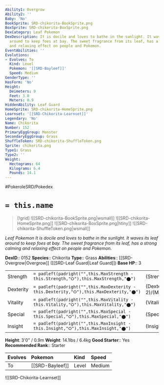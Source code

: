 ```yaml
---
Ability1: Overgrow
Ability2: ''
Baby: 'No'
BookSprite: SRD-chikorita-BookSprite.png
BoxSprite: SRD-chikorita-BoxSprite.png
DexCategory: Leaf Pokemon
DexDescription: It is docile and loves to bathe in the sunlight. It waves its leaf
  around to keep foes at bay. The sweet fragrance from its leaf, has a strong calming
  and relaxing effect on people and Pokemon.
EventAbilities: ''
Evolutions:
- Evolves: To
  Kind: Level
  Pokemon: '[[SRD-Bayleef]]'
  Speed: Medium
GenderType: ''
HasForm: 'No'
Height:
  Deimeters: 9
  Feet: 3.0
  Meters: 0.9
HiddenAbility: Leaf Guard
HomeSprite: SRD-chikorita-HomeSprite.png
Learnset: '[[SRD-Chikorita-Learnset]]'
Legendary: 'No'
Name: Chikorita
Number: 152
PrimaryEggGroup: Monster
SecondaryEggGroup: Grass
ShuffleToken: SRD-chikorita-ShuffleToken.png
Sprite: chikorita.png
Type1: Grass
Type2: ''
Weight:
  Hectograms: 64
  Kilograms: 6.4
  Pounds: 14.1
---
```


#PokeroleSRD/Pokedex

# `= this.name`

> [!grid]
> ![[SRD-chikorita-BookSprite.png|wsmall]]
> ![[SRD-chikorita-HomeSprite.png]]
> ![[SRD-chikorita-BoxSprite.png|htiny]]
> ![[SRD-chikorita-ShuffleToken.png|wsmall]]


*Leaf Pokemon*
*It is docile and loves to bathe in the sunlight. It waves its leaf around to keep foes at bay. The sweet fragrance from its leaf, has a strong calming and relaxing effect on people and Pokemon.*

**DexID**:: 0152
**Species**:: Chikorita
**Type**:: Grass
**Abilities**:: [[SRD-Overgrow|Overgrow]] ([[SRD-Leaf Guard|Leaf Guard]])
**Base HP**:: 3

|           |                                                                                        |                                          |
| --------- | -------------------------------------------------------------------------------------- | ---------------------------------------- |
| Strength  | `= padleft(padright("",this.MaxStrength - this.Strength,"⭘"),this.MaxStrength,"⬤")`    | (Strength::2)/(MaxStrength::4)   |
| Dexterity | `= padleft(padright("",this.MaxDexterity - this.Dexterity,"⭘"),this.MaxDexterity,"⬤")` | (Dexterity:: 2)/(MaxDexterity::4) |
| Vitality  | `= padleft(padright("",this.MaxVitality - this.Vitality,"⭘"),this.MaxVitality,"⬤")`    | (Vitality::2)/(MaxVitality::4)   |
| Special   | `= padleft(padright("",this.MaxSpecial - this.Special,"⭘"),this.MaxSpecial,"⬤")`       | (Special::2)/(MaxSpecial::4)     |
| Insight   | `= padleft(padright("",this.MaxInsight - this.Insight,"⭘"),this.MaxInsight,"⬤")`       | (Insight::2)/(MaxInsight::4)     |

**Height**: 3'0" / 0.9m
**Weight**: 14.1lbs / 6.4kg
**Good Starter**:: Yes
**Recommended Rank**:: Starter

| Evolves   | Pokemon         | Kind   | Speed   |
|:----------|:----------------|:-------|:--------|
| To        | [[SRD-Bayleef]] | Level  | Medium  |

![[SRD-Chikorita-Learnset]]